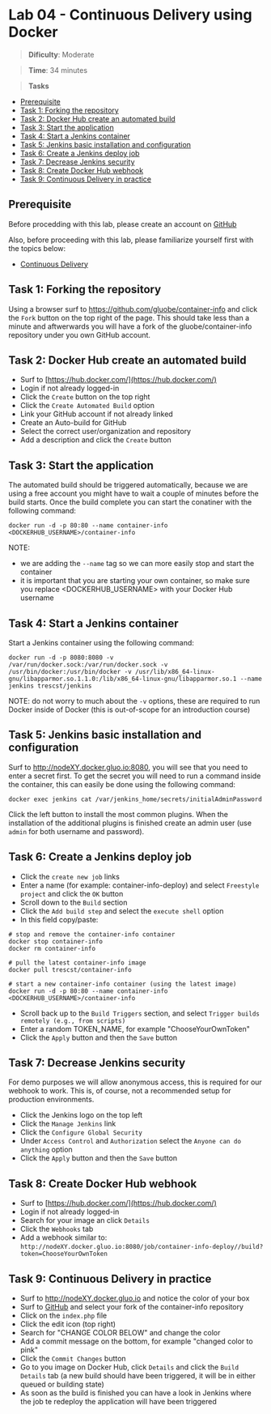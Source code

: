 # Lab 04 - Continuous Delivery using Docker

> **Dificulty**: Moderate

> **Time**: 34 minutes

> **Tasks**
- [Prerequisite](#Prerequisite)
- [Task 1: Forking the repository](#task-1-forking-the-repository)
- [Task 2: Docker Hub create an automated build](#task-2-docker-hub-create-an-automated-build)
- [Task 3: Start the application](#task-3-start-the-application)
- [Task 4: Start a Jenkins container](#task-4-start-a-jenkins-container)
- [Task 5: Jenkins basic installation and configuration](#task-5-jenkins-basic-installation-and-configuration)
- [Task 6: Create a Jenkins deploy job](#task-6-create-a-jenkins-deploy-job)
- [Task 7: Decrease Jenkins security](#task-7-decrease-jenkins-security)
- [Task 8: Create Docker Hub webhook](#task-8-create-docker-hub-webhook)
- [Task 9: Continuous Delivery in practice](#task-9-continuous-delivery-in-practice)

## Prerequisite

Before procedding with this lab, please create an account on [GitHub](https://github.com/join)

Also, before proceeding with this lab, please familiarize yourself first with the topics below:

* [Continuous Delivery](https://en.wikipedia.org/wiki/Continuous_delivery)

## Task 1: Forking the repository 

Using a browser surf to https://github.com/gluobe/container-info and click the `Fork` button on the top right of the page.  This should take less than a minute and aftwerwards you will have a fork of the gluobe/container-info repository under you own GitHub account.

## Task 2: Docker Hub create an automated build

* Surf to [https://hub.docker.com/](https://hub.docker.com/)
* Login if not already logged-in
* Click the `Create` button on the top right
* Click the `Create Automated Build` option
* Link your GitHub account if not already linked
* Create an Auto-build for GitHub
* Select the correct user/organization and repository
* Add a description and click the `Create` button

## Task 3: Start the application

The automated build should be triggered automatically, because we are using a free account you might have to wait a couple of minutes before the build starts.  Once the build complete you can start the conatiner with the following command:

```
docker run -d -p 80:80 --name container-info <DOCKERHUB_USERNAME>/container-info
```

NOTE:
- we are adding the `--name` tag so we can more easily stop and start the container
- it is important that you are starting your own container, so make sure you replace <DOCKERHUB_USERNAME> with your Docker Hub username

## Task 4: Start a Jenkins container 

Start a Jenkins container using the following command:

```
docker run -d -p 8080:8080 -v /var/run/docker.sock:/var/run/docker.sock -v /usr/bin/docker:/usr/bin/docker -v /usr/lib/x86_64-linux-gnu/libapparmor.so.1.1.0:/lib/x86_64-linux-gnu/libapparmor.so.1 --name jenkins trescst/jenkins
```

NOTE: do not worry to much about the `-v` options, these are required to run Docker inside of Docker (this is out-of-scope for an introduction course)

## Task 5: Jenkins basic installation and configuration 

Surf to http://nodeXY.docker.gluo.io:8080, you will see that you need to enter a secret first.  To get the secret you will need to run a command inside the container, this can easily be done using the following command:

```
docker exec jenkins cat /var/jenkins_home/secrets/initialAdminPassword
```

Click the left button to install the most common plugins.  When the installation of the additional plugins is finished create an admin user (use `admin` for both username and password).

## Task 6: Create a Jenkins deploy job 

* Click the `create new job` links
* Enter a name (for example: container-info-deploy) and select `Freestyle project` and click the `OK` button
* Scroll down to the `Build` section
* Click the `Add build step` and select the `execute shell` option
* In this field copy/paste:

```
# stop and remove the container-info container
docker stop container-info
docker rm container-info

# pull the latest container-info image
docker pull trescst/container-info

# start a new container-info container (using the latest image)
docker run -d -p 80:80 --name container-info <DOCKERHUB_USERNAME>/container-info
```
* Scroll back up to the `Build Triggers` section, and select `Trigger builds remotely (e.g., from scripts)`
* Enter a random TOKEN_NAME, for example "ChooseYourOwnToken"
* Click the `Apply` button and then the `Save` button

## Task 7: Decrease Jenkins security

For demo purposes we will allow anonymous access, this is required for our webhook to work.  This is, of course, not a recommended setup for production environments.

* Click the Jenkins logo on the top left
* Click the `Manage Jenkins` link
* Click the `Configure Global Security`
* Under `Access Control` and `Authorization` select the `Anyone can do anything` option
* Click the `Apply` button and then the `Save` button

## Task 8: Create Docker Hub webhook 

* Surf to [https://hub.docker.com/](https://hub.docker.com/)
* Login if not already logged-in
* Search for your image an click `Details` 
* Click the `Webhooks` tab
* Add a webhook similar to: `http://nodeXY.docker.gluo.io:8080/job/container-info-deploy//build?token=ChooseYourOwnToken`

## Task 9: Continuous Delivery in practice

* Surf to http://nodeXY.docker.gluo.io and notice the color of your box
* Surf to [GitHub](https://github.com) and select your fork of the container-info repository
* Click on the `index.php` file
* Click the edit icon (top right)
* Search for "CHANGE COLOR BELOW" and change the color
* Add a commit message on the bottom, for example "changed color to pink"
* Click the `Commit Changes` button
* Go to you image on Docker Hub, click `Details` and click the `Build Details` tab (a new build should have been triggered, it will be in either queued or building state)
* As soon as the build is finished you can have a look in Jenkins where the job te redeploy the application will have been triggered
